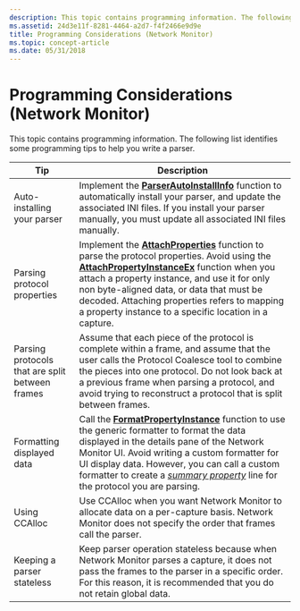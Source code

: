 ```yaml
---
description: This topic contains programming information. The following list identifies some programming tips to help you write a parser.
ms.assetid: 24d3e11f-8281-4464-a2d7-f4f2466e9d9e
title: Programming Considerations (Network Monitor)
ms.topic: concept-article
ms.date: 05/31/2018
---
```


# Programming Considerations (Network Monitor)

This topic contains programming information. The following list identifies some programming tips to help you write a parser.



| Tip                                                | Description                                                                                                                                                                                                                                                                                                                                                                                                          |
|-------------------------------------------------|-----------------------------------------------------------------------------------------------------------------------------------------------------------------------------------------------------------------------------------------------------------------------------------------------------------------------------------------------------------------------------------------------------------|
| Auto-installing your parser                     | Implement the [**ParserAutoInstallInfo**](parserautoinstallinfo.md) function to automatically install your parser, and update the associated INI files. If you install your parser manually, you must update all associated INI files manually.                                                                                                                                                          |
| Parsing protocol properties                     | Implement the [**AttachProperties**](attachproperties.md) function to parse the protocol properties. Avoid using the [**AttachPropertyInstanceEx**](attachpropertyinstanceex.md) function when you attach a property instance, and use it for only non byte-aligned data, or data that must be decoded. Attaching properties refers to mapping a property instance to a specific location in a capture. |
| Parsing protocols that are split between frames | Assume that each piece of the protocol is complete within a frame, and assume that the user calls the Protocol Coalesce tool to combine the pieces into one protocol. Do not look back at a previous frame when parsing a protocol, and avoid trying to reconstruct a protocol that is split between frames.                                                                                              |
| Formatting displayed data                       | Call the [**FormatPropertyInstance**](formatpropertyinstance.md) function to use the generic formatter to format the data displayed in the details pane of the Network Monitor UI. Avoid writing a custom formatter for UI display data. However, you can call a custom formatter to create a [*summary property*](s.md) line for the protocol you are parsing.            |
| Using CCAlloc                                   | Use CCAlloc when you want Network Monitor to allocate data on a per-capture basis. Network Monitor does not specify the order that frames call the parser.                                                                                                                                                                                                                                                |
| Keeping a parser stateless                      | Keep parser operation stateless because when Network Monitor parses a capture, it does not pass the frames to the parser in a specific order. For this reason, it is recommended that you do not retain global data.                                                                                                                                                                                      |



 

 

 



